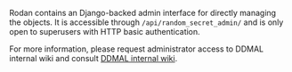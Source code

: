 Rodan contains an Django-backed admin interface for directly managing the objects. It is accessible through `/api/random_secret_admin/` and is only open to superusers with HTTP basic authentication.

For more information, please request administrator access to DDMAL internal wiki and consult [DDMAL internal wiki](https://wiki.internal.simssa.ca/wiki/Restricted:Accounts#Project_Admin_Accounts).


